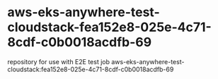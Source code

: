 # aws-eks-anywhere-test-cloudstack-fea152e8-025e-4c71-8cdf-c0b0018acdfb-69
repository for use with E2E test job aws-eks-anywhere-test-cloudstack:fea152e8-025e-4c71-8cdf-c0b0018acdfb-69
